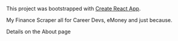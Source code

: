 This project was bootstrapped with [Create React App](https://github.com/facebook/create-react-app).

My Finance Scraper all for Career Devs, eMoney and just because.

Details on the About page
